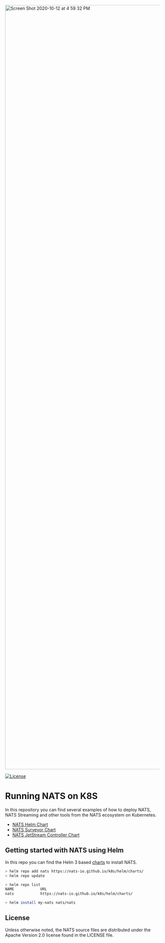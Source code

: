 <img width="2487" alt="Screen Shot 2020-10-12 at 4 59 32 PM" src="https://user-images.githubusercontent.com/26195/95800603-99d95f00-0cac-11eb-968b-f3e4dde3ff8d.png">

[![License][License-Image]][License-Url]

[License-Url]: https://www.apache.org/licenses/LICENSE-2.0
[License-Image]: https://img.shields.io/badge/License-Apache2-blue.svg

# Running NATS on K8S

In this repository you can find several examples of how to deploy NATS, NATS Streaming 
and other tools from the NATS ecosystem on Kubernetes.

- [NATS Helm Chart](https://github.com/nats-io/k8s/tree/main/helm/charts/nats#jetstream)
- [NATS Surveyor Chart](https://github.com/nats-io/k8s/tree/main/helm/charts/surveyor)
- [NATS JetStream Controller Chart](https://github.com/nats-io/k8s/tree/main/helm/charts/nack)

## Getting started with NATS using Helm

In this repo you can find the Helm 3 based [charts](https://github.com/nats-io/k8s/tree/main/helm/charts) to install NATS.

```sh
> helm repo add nats https://nats-io.github.io/k8s/helm/charts/
> helm repo update

> helm repo list
NAME          	URL 
nats          	https://nats-io.github.io/k8s/helm/charts/

> helm install my-nats nats/nats
```

## License

Unless otherwise noted, the NATS source files are distributed
under the Apache Version 2.0 license found in the LICENSE file.
